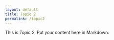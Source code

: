 ```yaml
---
layout: default
title: Topic 2
permalink: /topic2
---
```


This is *Topic 2*. Put your content here in Markdown.
